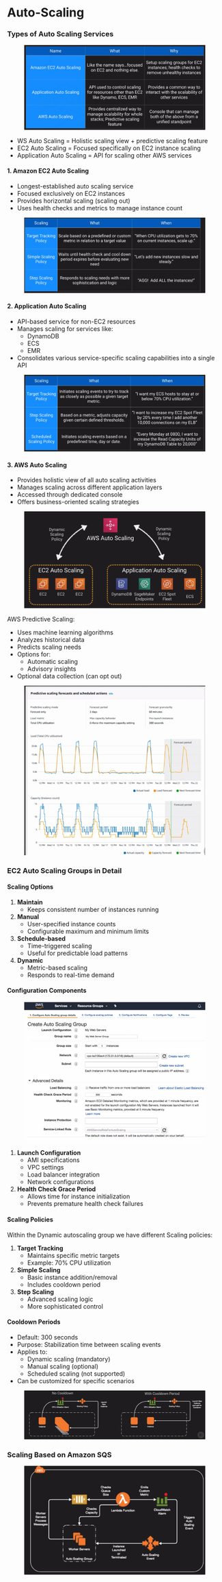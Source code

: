 # Auto-Scaling

### Types of Auto Scaling Services

<figure><img src="../../../../.gitbook/assets/image (7) (1) (1).png" alt=""><figcaption></figcaption></figure>

* WS Auto Scaling = Holistic scaling view + predictive scaling feature
* EC2 Auto Scaling = Focused specifically on EC2 instance scaling
* Application Auto Scaling = API for scaling other AWS services

#### 1. Amazon EC2 Auto Scaling

* Longest-established auto scaling service
* Focused exclusively on EC2 instances
* Provides horizontal scaling (scaling out)
* Uses health checks and metrics to manage instance count

<figure><img src="../../../../.gitbook/assets/image (2) (1) (1) (1).png" alt=""><figcaption></figcaption></figure>

#### 2. Application Auto Scaling

* API-based service for non-EC2 resources
* Manages scaling for services like:
  * DynamoDB
  * ECS
  * EMR
* Consolidates various service-specific scaling capabilities into a single API

<figure><img src="../../../../.gitbook/assets/image (7) (1) (1) (1).png" alt=""><figcaption></figcaption></figure>

#### 3. AWS Auto Scaling

* Provides holistic view of all auto scaling activities
* Manages scaling across different application layers
* Accessed through dedicated console
* Offers business-oriented scaling strategies

<figure><img src="../../../../.gitbook/assets/image (8) (1) (1).png" alt=""><figcaption></figcaption></figure>

AWS Predictive Scaling:

* Uses machine learning algorithms
* Analyzes historical data
* Predicts scaling needs
* Options for:
  * Automatic scaling
  * Advisory insights
* Optional data collection (can opt out)

<figure><img src="../../../../.gitbook/assets/image (9) (1) (1).png" alt=""><figcaption></figcaption></figure>

### EC2 Auto Scaling Groups in Detail

#### Scaling Options

1. **Maintain**
   * Keeps consistent number of instances running
2. **Manual**
   * User-specified instance counts
   * Configurable maximum and minimum limits
3. **Schedule-based**
   * Time-triggered scaling
   * Useful for predictable load patterns
4. **Dynamic**
   * Metric-based scaling
   * Responds to real-time demand

#### Configuration Components

<figure><img src="../../../../.gitbook/assets/image (1) (1) (1) (1) (1).png" alt=""><figcaption></figcaption></figure>

1. **Launch Configuration**
   * AMI specifications
   * VPC settings
   * Load balancer integration
   * Network configurations
2. **Health Check Grace Period**
   * Allows time for instance initialization
   * Prevents premature health check failures

#### Scaling Policies

Within the Dynamic autoscaling group we have different Scaling policies:

1. **Target Tracking**
   * Maintains specific metric targets
   * Example: 70% CPU utilization
2. **Simple Scaling**
   * Basic instance addition/removal
   * Includes cooldown period
3. **Step Scaling**
   * Advanced scaling logic
   * More sophisticated control

#### Cooldown Periods

* Default: 300 seconds
* Purpose: Stabilization time between scaling events
* Applies to:
  * Dynamic scaling (mandatory)
  * Manual scaling (optional)
  * Scheduled scaling (not supported)
* Can be customized for specific scenarios

<figure><img src="../../../../.gitbook/assets/image (3) (1) (1) (1).png" alt=""><figcaption></figcaption></figure>

### Scaling Based on Amazon SQS

<figure><img src="../../../../.gitbook/assets/image (5) (1) (1) (1).png" alt=""><figcaption></figcaption></figure>



